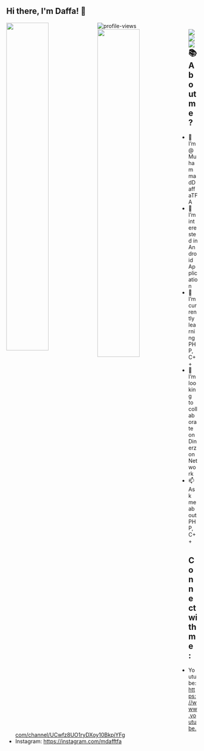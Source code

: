 ## Hi there, I'm Daffa! 👋
<img alt="profile-views" src="https://komarev.com/ghpvc/?username=MuhammadDaffaTFA&style=for-the-badge" /> 

<img align="left" width="47%" src="https://github-readme-stats.vercel.app/api?username=MuhammadDaffaTFA&show_icons=true&theme=tokyonight" />
<img align="left" width="47%" src="https://github-readme-stats.vercel.app/api/top-langs/?username=MuhammadDaffaTFA&layout=compact&show_icons=true&theme=tokyonight" />

<img align="left" src="https://img.shields.io/badge/Java-ED8B00?style=for-the-badge&logo=java&logoColor=white" />
<img align="left" src="https://img.shields.io/badge/C%2B%2B-00599C?style=for-the-badge&logo=c%2B%2B&logoColor=white" />
<img align="left" src="https://img.shields.io/badge/PHP-777BB4?style=for-the-badge&logo=php&logoColor=white" />

## 📚 About me ?
- 👋 I’m @MuhammadDaffaTFA
- 👀 I’m interested in Android Application
- 🌱 I’m currently learning PHP, C++
- 💞️ I’m looking to collaborate on Dinerzon Network
- 📫 Ask me about PHP, C++

## Connect with me :
- Youtube: https://www.youtube.com/channel/UCwfz8UO1ryDXoy10BkpiYFg
- Instagram: https://instagram.com/mdafftfa
